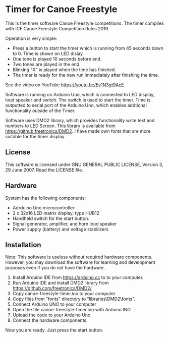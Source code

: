# Timer for Canoe Freestyle 
This is the timer software Canoe Freestyle competitions. The timer complies with ICF Canoe Freestyle Competition Rules 2019. 

Operation is very simple:
- Press a button to start the timer which is running from 45 seconds down to 0. Time is shown on LED dislay.
- One tone is played 10 seconds before end. 
- Two tones are played in the end.
- Blinking "X" is played when the time has finished.
- The timer is ready for the new run immediately after finishing the time.

See the video on YouTube https://youtu.be/Ev1N3gt9AcE

Software is running on Arduino Uno, which is connected to LED display, loud speaker and switch. The switch is used to start the timer. 
Time is outputted to serial port of the Arduino Uno, which enables addtional functionality outside of the Timer. 

Software uses DMD2 library, which provides functionality write text and numbers to LED Screen. This library is available from https://github.freetronics/DMD2. I have made own fonts that are more suitable for the timer display.

## License

This software is licensed under GNU GENERAL PUBLIC LICENSE, Version 3, 29 June 2007. Read the LICENSE file.

## Hardware
System has the following components:
- Adrduino Uno microcontroller
- 2 x 32x16 LED matrix display, type HUB12
- Handheld switch for the start button.
- Signal generator, amplifier, and horn loud speaker
- Power supply (battery) and voltage stabilizers

## Installation

Note: This software is useless without required hardware components. However, you may download the software for learning and development purposes even if you do not have the hardware.

1. Install Arduino IDE from https://arduino.cc to to your computer. 
1. Run Arduino IDE and install DMD2 library from https://github.com/freetronics/DMD2/
1. Copy canoe-freestyle-timer.ino to your computer
1. Copy files from "fonts" directory to "libraries\DMD2\fonts".
1. Connect Arduino UNO to your computer
1. Open the file canoe-freestyle-timer.ino with Arduino INO
1. Upload the code to your Arduino Uno
1. Connect the hardware components.

Now you are ready. Just press the start button.

